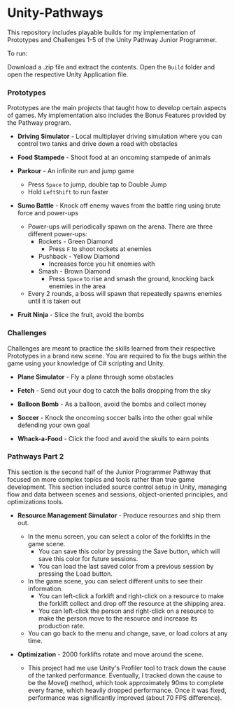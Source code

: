 # Unity-Pathways

This repository includes playable builds for my implementation of Prototypes and Challenges 1-5 of the Unity Pathway Junior Programmer.

To run:

Download a .zip file and extract the contents. Open the `Build` folder and open the respective Unity Application file.

### Prototypes

Prototypes are the main projects that taught how to develop certain aspects of games. My implementation also includes the Bonus Features provided by the Pathway program.

* **Driving Simulator** - Local multiplayer driving simulation where you can control two tanks and drive down a road with obstacles

* **Food Stampede** - Shoot food at an oncoming stampede of animals

* **Parkour** - An infinite run and jump game
  * Press `Space` to jump, double tap to Double Jump
  * Hold `LeftShift` to run faster
  

* **Sumo Battle** - Knock off enemy waves from the battle ring using brute force and power-ups
  * Power-ups will periodically spawn on the arena. There are three different power-ups:
    * Rockets - Green Diamond
      * Press `F` to shoot rockets at enemies
    * Pushback - Yellow Diamond
      * Increases force you hit enemies with
    * Smash - Brown Diamond
      * Press `Space` to rise and smash the ground, knocking back enemies in the area
  * Every 2 rounds, a boss will spawn that repeatedly spawns enemies until it is taken out

* **Fruit Ninja** - Slice the fruit, avoid the bombs

### Challenges

Challenges are meant to practice the skills learned from their respective Prototypes in a brand new scene. You are required to fix the bugs within the game
using your knowledge of C# scripting and Unity.

* **Plane Simulator** - Fly a plane through some obstacles

* **Fetch** - Send out your dog to catch the balls dropping from the sky

* **Balloon Bomb** - As a balloon, avoid the bombs and collect money

* **Soccer** - Knock the oncoming soccer balls into the other goal while defending your own goal

* **Whack-a-Food** - Click the food and avoid the skulls to earn points

### Pathways Part 2

This section is the second half of the Junior Programmer Pathway that focused on more complex topics and tools rather than true game development. This section included source control setup in Unity, managing flow and data between scenes and sessions, object-oriented principles, and optimizations tools.

* **Resource Management Simulator** - Produce resources and ship them out.
  * In the menu screen, you can select a color of the forklifts in the game scene.
    * You can save this color by pressing the Save button, which will save this color for future sessions.
    * You can load the last saved color from a previous session by pressing the Load button.
  * In the game scene, you can select different units to see their information.
    * You can left-click a forklift and right-click on a resource to make the forklift collect and drop off the resource at the shipping area.
    * You can left-click the person and right-click on a resource to make the person move to the resource and increase its production rate.
  * You can go back to the menu and change, save, or load colors at any time.

* **Optimization** - 2000 forklifts rotate and move around the scene.
  * This project had me use Unity's Profiler tool to track down the cause of the tanked performance. Eventually, I tracked down the cause to be the Move() method, which took approximately 90ms to complete every frame, which heavily dropped performance. Once it was fixed, performance was significantly improved (about 70 FPS difference).
